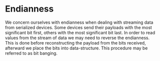 # Endianness
We concern ourselves with endianness when dealing with streaming data from serialized devices.  Some devices send their payloads with the most significant bit first, others with the most significant bit last.  In order to read values from the stream of data we may need to reverse the endianness.  This is done before reconstructing the payload from the bits received, afterward we place the bits into data-structure.  This procedure may be referred to as bit banging.
